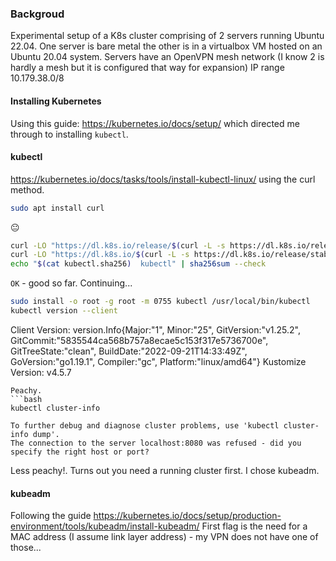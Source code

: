 ### Backgroud
Experimental setup of a K8s cluster comprising of 2 servers running Ubuntu 22.04.
One server is bare metal the other is in a virtualbox VM hosted on an Ubuntu 20.04 system.
Servers have an OpenVPN mesh network (I know 2 is hardly a mesh but it is configured that way for expansion) IP range 10.179.38.0/8
#### Installing Kubernetes
Using this guide: https://kubernetes.io/docs/setup/ which directed me through to installing `kubectl`.
#### kubectl
https://kubernetes.io/docs/tasks/tools/install-kubectl-linux/ using the curl method.
```bash
sudo apt install curl
```
:neutral_face:
```bash
curl -LO "https://dl.k8s.io/release/$(curl -L -s https://dl.k8s.io/release/stable.txt)/bin/linux/amd64/kubectl"
curl -LO "https://dl.k8s.io/$(curl -L -s https://dl.k8s.io/release/stable.txt)/bin/linux/amd64/kubectl.sha256"
echo "$(cat kubectl.sha256)  kubectl" | sha256sum --check
```
`OK` - good so far. Continuing...
```bash
sudo install -o root -g root -m 0755 kubectl /usr/local/bin/kubectl
kubectl version --client
```
Client Version: version.Info{Major:"1", Minor:"25", GitVersion:"v1.25.2", GitCommit:"5835544ca568b757a8ecae5c153f317e5736700e", GitTreeState:"clean", BuildDate:"2022-09-21T14:33:49Z", GoVersion:"go1.19.1", Compiler:"gc", Platform:"linux/amd64"}
Kustomize Version: v4.5.7
```
Peachy.
```bash
kubectl cluster-info
```
```
To further debug and diagnose cluster problems, use 'kubectl cluster-info dump'.
The connection to the server localhost:8080 was refused - did you specify the right host or port?
```
Less peachy!. Turns out you need a running cluster first. I chose kubeadm.
#### kubeadm
Following the guide https://kubernetes.io/docs/setup/production-environment/tools/kubeadm/install-kubeadm/
First flag is the need for a MAC address (I assume link layer address) - my VPN does not have one of those...


